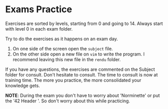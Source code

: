 # Exams Practice

Exercises are sorted by levels, starting from 0 and going to 14. Always start with level 0 in each exam folder.

Try to do the exercises as it happens on an exam day.
1. On one side of the screen open the `subject` file.
2. On the other side open a new file on `vim` to write the program. I recommend leaving this new file in the `rendu` folder.

If you have any questions, the exercises are commented on the Subject folder for consult. Don't hesitate to consult. The time to consult is now at training time. The more you practice, the more consolidated your knowledge gets.

**NOTE**: During the exam you don't have to worry about 'Norminette' or put the '42 Header '. So don't worry about this while practicing.
